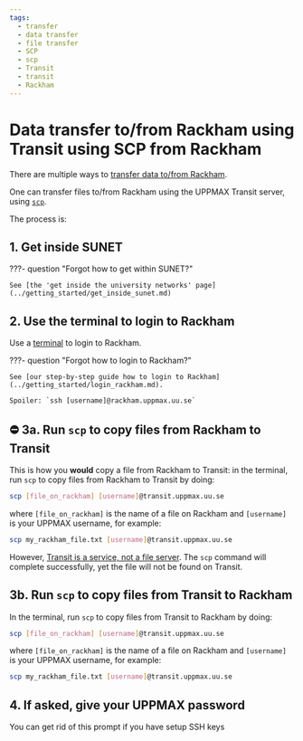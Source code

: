 ```yaml
---
tags:
  - transfer
  - data transfer
  - file transfer
  - SCP
  - scp
  - Transit
  - transit
  - Rackham
---
```


# Data transfer to/from Rackham using Transit using SCP from Rackham

There are multiple ways to [transfer data to/from Rackham](../cluster_guides/transfer_rackham.md).

One can transfer files to/from Rackham using the UPPMAX Transit server,
using [`scp`](scp.md).

The process is:

## 1. Get inside SUNET

???- question "Forgot how to get within SUNET?"

    See [the 'get inside the university networks' page](../getting_started/get_inside_sunet.md)

## 2. Use the terminal to login to Rackham

Use a [terminal](../software/terminal.md) to login to Rackham.

???- question "Forgot how to login to Rackham?"

    See [our step-by-step guide how to login to Rackham](../getting_started/login_rackham.md).

    Spoiler: `ssh [username]@rackham.uppmax.uu.se`

## :no_entry: 3a. Run `scp` to copy files from Rackham to Transit

This is how you **would** copy a file from Rackham to Transit:
in the terminal, run `scp` to copy files from Rackham to Transit by doing:

```bash
scp [file_on_rackham] [username]@transit.uppmax.uu.se
```

where `[file_on_rackham]` is the name of a file on Rackham
and `[username]` is your UPPMAX username, for example:

```bash
scp my_rackham_file.txt [username]@transit.uppmax.uu.se
```

However, [Transit is a service, not a file server](../cluster_guides/transit.md).
The `scp` command will complete successfully,
yet the file will not be found on Transit.

## 3b. Run `scp` to copy files from Transit to Rackham

In the terminal, run `scp` to copy files from Transit to Rackham by doing:

```bash
scp [file_on_rackham] [username]@transit.uppmax.uu.se
```

where `[file_on_rackham]` is the name of a file on Rackham
and `[username]` is your UPPMAX username, for example:

```bash
scp my_rackham_file.txt [username]@transit.uppmax.uu.se
```

## 4. If asked, give your UPPMAX password

You can get rid of this prompt if you have setup SSH keys
